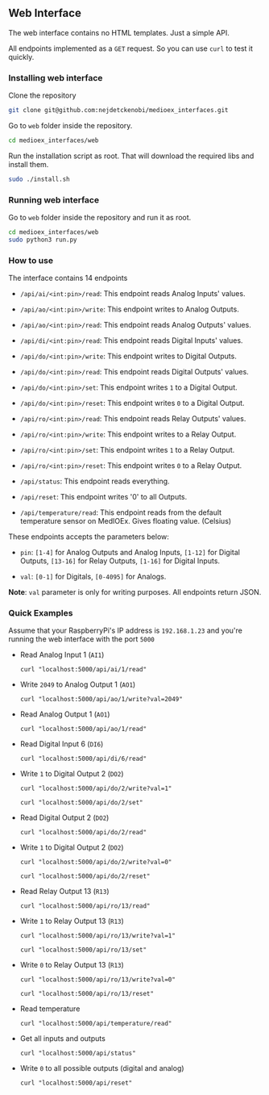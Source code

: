 ## Web Interface

The web interface contains no HTML templates. Just a simple API.

All endpoints implemented as a `GET` request. So you can use `curl` to test it quickly.

### Installing web interface
Clone the repository
```sh
git clone git@github.com:nejdetckenobi/medioex_interfaces.git
```

Go to `web` folder inside the repository.
```sh
cd medioex_interfaces/web
```

Run the installation script as root. That will download the required libs and install them.
```sh
sudo ./install.sh
```

### Running web interface

Go to `web` folder inside the repository and run it as root.

```sh
cd medioex_interfaces/web
sudo python3 run.py
```

### How to use

The interface contains 14 endpoints

- `/api/ai/<int:pin>/read`: This endpoint reads Analog Inputs' values.

- `/api/ao/<int:pin>/write`: This endpoint writes to Analog Outputs.
- `/api/ao/<int:pin>/read`: This endpoint reads Analog Outputs' values.

- `/api/di/<int:pin>/read`: This endpoint reads Digital Inputs' values.

- `/api/do/<int:pin>/write`: This endpoint writes to Digital Outputs.
- `/api/do/<int:pin>/read`: This endpoint reads Digital Outputs' values.
- `/api/do/<int:pin>/set`: This endpoint writes `1` to a Digital Output.
- `/api/do/<int:pin>/reset`: This endpoint writes `0` to a Digital Output.

- `/api/ro/<int:pin>/read`: This endpoint reads Relay Outputs' values.
- `/api/ro/<int:pin>/write`: This endpoint writes to a Relay Output.
- `/api/ro/<int:pin>/set`: This endpoint writes `1` to a Relay Output.
- `/api/ro/<int:pin>/reset`: This endpoint writes `0` to a Relay Output.

- `/api/status`: This endpoint reads everything.
- `/api/reset`: This endpoint writes '0' to all Outputs.

- `/api/temperature/read`: This endpoint reads from the default temperature sensor on MedIOEx. Gives floating value. (Celsius)

These endpoints accepts the parameters below:

- `pin`: `[1-4]` for Analog Outputs and Analog Inputs, `[1-12]` for Digital Outputs, `[13-16]` for Relay  Outputs, `[1-16]` for Digital Inputs.

- `val`: `[0-1]` for Digitals, `[0-4095]` for Analogs.

**Note**: `val` parameter is only for writing purposes. All endpoints return JSON.

### Quick Examples

Assume that your RaspberryPi's IP address is `192.168.1.23` and you're running the web interface with the port `5000`


- Read Analog Input 1 (`AI1`)

  `curl "localhost:5000/api/ai/1/read"`

- Write `2049` to Analog Output 1 (`AO1`)

  `curl "localhost:5000/api/ao/1/write?val=2049"`

- Read Analog Output 1 (`AO1`)

  `curl "localhost:5000/api/ao/1/read"`

- Read Digital Input 6 (`DI6`)
  
  `curl "localhost:5000/api/di/6/read"`

- Write `1` to Digital Output 2 (`DO2`)

  `curl "localhost:5000/api/do/2/write?val=1"`

  `curl "localhost:5000/api/do/2/set"`

- Read Digital Output 2 (`DO2`)

  `curl "localhost:5000/api/do/2/read"`

- Write `1` to Digital Output 2 (`DO2`)

  `curl "localhost:5000/api/do/2/write?val=0"`

  `curl "localhost:5000/api/do/2/reset"`

- Read Relay Output 13 (`R13`)

  `curl "localhost:5000/api/ro/13/read"`

- Write `1` to Relay Output 13 (`R13`)

  `curl "localhost:5000/api/ro/13/write?val=1"`

  `curl "localhost:5000/api/ro/13/set"`

- Write `0` to Relay Output 13 (`R13`)

  `curl "localhost:5000/api/ro/13/write?val=0"`

  `curl "localhost:5000/api/ro/13/reset"`

- Read temperature

  `curl "localhost:5000/api/temperature/read"`

- Get all inputs and outputs

  `curl "localhost:5000/api/status"`

- Write `0` to all possible outputs (digital and analog)

  `curl "localhost:5000/api/reset"`
